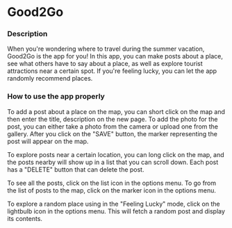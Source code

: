 # Good2Go
### Description

When you're wondering where to travel during the summer vacation, Good2Go is the app for you! In this app, you can make posts about a place, see what others have to say about a place, as well as explore tourist attractions near a certain spot. If you're feeling lucky, you can let the app randomly recommend places.

### How to use the app properly

To add a post about a place on the map, you can short click on the map and then enter the title, description on the new page. To add the photo for the post, you can either take a photo from the camera or upload one from the gallery. After you click on the "SAVE" button, the marker representing the post will appear on the map.

To explore posts near a certain location, you can long click on the map, and the posts nearby will show up in a list that you can scroll down. Each post has a "DELETE" button that can delete the post. 

To see all the posts, click on the list icon in the options menu. To go from the list of posts to the map, click on the marker icon in the options menu. 

To explore a random place using in the "Feeling Lucky" mode, click on the lightbulb icon in the options menu. This will fetch a random post and display its contents.
